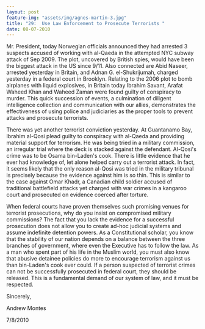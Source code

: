 ```yaml
---
layout: post
feature-img: "assets/img/agnes-martin-3.jpg"
title: "29:  Use Law Enforcement to Prosecute Terrorists "
date: 08-07-2010
---
```

Mr. President, today Norwegian officials announced they had arrested 3 suspects accused of working with al-Qaeda in the attempted NYC subway attack of Sep 2009. The plot, uncovered by British spies, would have been the biggest attack in the US since 9/11. Also connected are Abid Naseer, arrested yesterday in Britain, and Adnan G. el-Shukrijumah, charged yesterday in a federal court in Brooklyn. Relating to the 2006 plot to bomb airplanes with liquid explosives, in Britain today Ibrahim Savant, Arafat Waheed Khan and Waheed Zaman were found guilty of conspiracy to murder. This quick succession of events, a culmination of diligent intelligence collection and communication with our allies, demonstrates the effectiveness of using police and judiciaries as the proper tools to prevent attacks and prosecute terrorists.

There was yet another terrorist conviction yesterday. At Guantanamo Bay, Ibrahim al-Qosi plead guilty to conspiracy with al-Qaeda and providing material support for terrorism. He was being tried in a military commission, an irregular trial where the deck is stacked against the defendant. Al-Qosi's crime was to be Osama bin-Laden's cook. There is little evidence that he ever had knowledge of, let alone helped carry out a terrorist attack. In fact, it seems likely that the only reason al-Qosi was tried in the military tribunal is precisely because the evidence against him is so thin. This is similar to the case against Omar Khadr, a Canadian child soldier accused of traditional battlefield attacks yet charged with war crimes in a kangaroo court and prosecuted on evidence coerced after torture.

When federal courts have proven themselves such promising venues for terrorist prosecutions, why do you insist on compromised military commissions? The fact that you lack the evidence for a successful prosecution does not allow you to create ad-hoc judicial systems and assume indefinite detention powers. As a Constitutional scholar, you know that the stability of our nation depends on a balance between the three branches of government, where even the Executive has to follow the law. As a man who spent part of his life in the Muslim world, you must also know that abusive detainee policies do more to encourage terrorism against us than bin-Laden's cook ever could. If a person suspected of terrorist crimes can not be successfully prosecuted in federal court, they should be released. This is a fundamental demand of our system of law, and it must be respected.

Sincerely,

Andrew Montes

7/8/2010
 


 
 